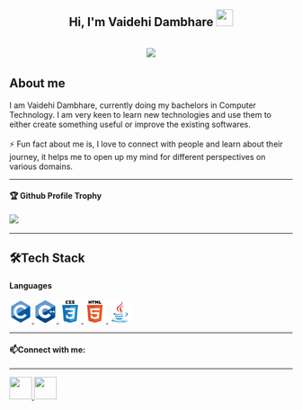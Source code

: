 <h2 align="center">Hi, I'm Vaidehi Dambhare  <img src="https://user-images.githubusercontent.com/39955420/147578264-bae0526c-028a-49d2-8af8-d08bb4edbd2a.gif" height="30" width="30"></h2>

<h2 align="center"><img src="https://user-images.githubusercontent.com/39955420/147578199-56632b69-b3e8-4d9f-97e2-f046a1c2cba0.gif"></h2>
<h2>About me</h2>
I am Vaidehi Dambhare, currently doing my bachelors in Computer Technology. I am very keen to learn new technologies and use them to either create something useful or improve the existing softwares. 
<br/><br/>
⚡ Fun fact about me is, I love to connect with people and learn about their journey, it helps me to open up my mind for different perspectives on various domains.   

<hr/>
<div>
  <h4>🏆 Github Profile Trophy</h4>
  <a href="https://github.com/ryo-ma/github-profile-trophy">
    <img src="https://github-profile-trophy.vercel.app/?username=vaidehidambhare&column=7"/>
  </a>
</div>
<hr/>
<h2>🛠Tech Stack</h2>

<h4>Languages</h4>

<a href="https://www.cprogramming.com/" target="_blank" rel="noreferrer">
        <img src="https://raw.githubusercontent.com/devicons/devicon/master/icons/c/c-original.svg" alt="c" width="40" height="40" />
  </a>
 <a href="https://www.w3schools.com/cpp/" target="_blank" rel="noreferrer">
        <img src="https://raw.githubusercontent.com/devicons/devicon/master/icons/cplusplus/cplusplus-original.svg" alt="cplusplus" width="40" height="40" />
    </a>
<a href="https://www.w3schools.com/css/" target="_blank" rel="noreferrer">
        <img src="https://raw.githubusercontent.com/devicons/devicon/master/icons/css3/css3-original-wordmark.svg" alt="css3" width="40" height="40" />
  </a>
<a href="https://www.w3.org/html/" target="_blank" rel="noreferrer">
        <img src="https://raw.githubusercontent.com/devicons/devicon/master/icons/html5/html5-original-wordmark.svg" alt="html5" width="40" height="40" />
    </a>
 <a href="https://www.java.com" target="_blank" rel="noreferrer">
        <img src="https://raw.githubusercontent.com/devicons/devicon/master/icons/java/java-original.svg" alt="java" width="40" height="40" />
    </a>

<hr/>
<h4>📫Connect with me:</h4>
<hr/>
<a href="https://www.linkedin.com/in/vaidehi-dambhare-915581233">
        <img src="https://user-images.githubusercontent.com/39955420/147572655-e5feabb1-2a36-467c-9906-1fc66d606b41.png" height="40" width="40"/>
  </a>
<a href="damvaidehi02@gmail.com">
        <img src="https://user-images.githubusercontent.com/39955420/147611479-36ad6cd0-3b53-4d46-8035-0bd940e01a57.png" height="40" width="40">
  </a>




